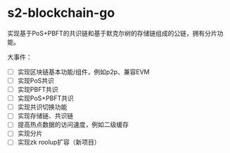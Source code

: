 # s2-blockchain-go

实现基于PoS+PBFT的共识链和基于默克尔树的存储链组成的公链，拥有分片功能。

大事件：
- [ ] 实现区块链基本功能/组件，例如p2p、兼容EVM
- [ ] 实现PoS共识
- [ ] 实现PBFT共识
- [ ] 实现PoS+PBFT共识
- [ ] 实现共识切换功能
- [ ] 实现存储链、共识链
- [ ] 提高热点数据的访问速度，例如二级缓存
- [ ] 实现分片
- [ ] 实现zk roolup扩容（新项目）
